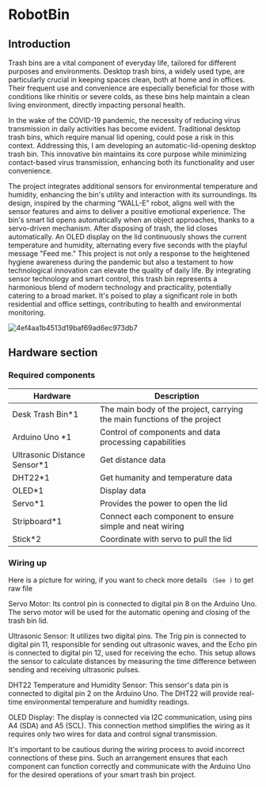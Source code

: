 # RobotBin
## Introduction
Trash bins are a vital component of everyday life, tailored for different purposes and environments. Desktop trash bins, a widely used type, are particularly crucial in keeping spaces clean, both at home and in offices. Their frequent use and convenience are especially beneficial for those with conditions like rhinitis or severe colds, as these bins help maintain a clean living environment, directly impacting personal health.

In the wake of the COVID-19 pandemic, the necessity of reducing virus transmission in daily activities has become evident. Traditional desktop trash bins, which require manual lid opening, could pose a risk in this context. Addressing this, I am developing an automatic-lid-opening desktop trash bin. This innovative bin maintains its core purpose while minimizing contact-based virus transmission, enhancing both its functionality and user convenience.

The project integrates additional sensors for environmental temperature and humidity, enhancing the bin's utility and interaction with its surroundings. Its design, inspired by the charming “WALL-E” robot, aligns well with the sensor features and aims to deliver a positive emotional experience. The bin's smart lid opens automatically when an object approaches, thanks to a servo-driven mechanism. After disposing of trash, the lid closes automatically. An OLED display on the lid continuously shows the current temperature and humidity, alternating every five seconds with the playful message "Feed me." This project is not only a response to the heightened hygiene awareness during the pandemic but also a testament to how technological innovation can elevate the quality of daily life. By integrating sensor technology and smart control, this trash bin represents a harmonious blend of modern technology and practicality, potentially catering to a broad market. It's poised to play a significant role in both residential and office settings, contributing to health and environmental monitoring.

![4ef4aa1b4513d19baf69ad6ec973db7](https://github.com/pumpkins628/RobotBin/assets/146323702/cad1a8b9-9130-4985-bf61-2ce48d46104d)

## Hardware section

### Required components
|Hardware |Description |
| --- | --- |
| Desk Trash Bin*1 | The main body of the project, carrying the main functions of the project |
| Arduino Uno *1 | Control of components and data processing capabilities |
| Ultrasonic Distance Sensor*1 | Get distance data |
| DHT22*1 | Get humanity and temperature data |
| OLED*1 | Display data |
| Servo*1 | Provides the power to open the lid |
| Stripboard*1 | Connect each component to ensure simple and neat wiring |
| Stick*2 | Coordinate with servo to pull the lid  |

### Wiring up

Here is a picture for wiring, if you want to check more details ` （See ) ` to get raw file

Servo Motor: Its control pin is connected to digital pin 8 on the Arduino Uno. The servo motor will be used for the automatic opening and closing of the trash bin lid.

Ultrasonic Sensor: It utilizes two digital pins. The Trig pin is connected to digital pin 11, responsible for sending out ultrasonic waves, and the Echo pin is connected to digital pin 12, used for receiving the echo. This setup allows the sensor to calculate distances by measuring the time difference between sending and receiving ultrasonic pulses.

DHT22 Temperature and Humidity Sensor: This sensor's data pin is connected to digital pin 2 on the Arduino Uno. The DHT22 will provide real-time environmental temperature and humidity readings.

OLED Display: The display is connected via I2C communication, using pins A4 (SDA) and A5 (SCL). This connection method simplifies the wiring as it requires only two wires for data and control signal transmission.

It's important to be cautious during the wiring process to avoid incorrect connections of these pins. Such an arrangement ensures that each component can function correctly and communicate with the Arduino Uno for the desired operations of your smart trash bin project.





